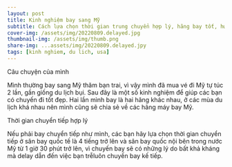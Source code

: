 ```yaml
---
layout: post
title: Kinh nghiệm bay sang Mỹ
subtitle: Cách lựa chọn thời gian trung chuyển hợp lý, hãng bay tốt, hướng giải quyết khi bị delay dẫn đến trễ chuyến bay trung chuyển
cover-img: /assets/img/20220809.delayed.jpg
thumbnail-img: /assets/img/thumb.png
share-img: ...assets/img/20220809.delayed.jpy
tags: [kinh nghiem, du lich, usa]
---
```


Câu chuyện của mình

Mình thường bay sang Mỹ thăm bạn trai, vì vậy mình đã mua vé đi Mỹ tự túc 2 lần, gần giống du lịch bụi. Sau đây là một số kinh nghiệm để giúp các bạn có chuyến đi tốt đẹp. Hai lần mình bay là hai hãng khác nhau, ở các mùa du lịch khá nhau nên mình cũng sẽ chia sẻ về các hãng máy bay Mỹ.

Thời gian chuyển tiếp hợp lý

Nếu phải bay chuyển tiếp như mình, các bạn hãy lựa chọn thời gian chuyển tiếp ở sân bay quốc tế là 4 tiếng trở lên và sân bay quốc nội bên trong nước Mỹ từ 1 giờ 30 phút trở lên, vì chuyến bay sẽ có những lý do bất khả kháng mà delay dẫn đến việc bạn trễluôn chuyến bay kế tiếp.  



